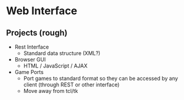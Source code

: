 Web Interface
=============

Projects (rough)
----------------

-   Rest Interface
    -   Standard data structure (XML?)
-   Browser GUI
    -   HTML / JavaScript / AJAX
-   Game Ports
    -   Port games to standard format so they can be accessed by any client (through REST or other interface)
    -   Move away from tcl/tk

